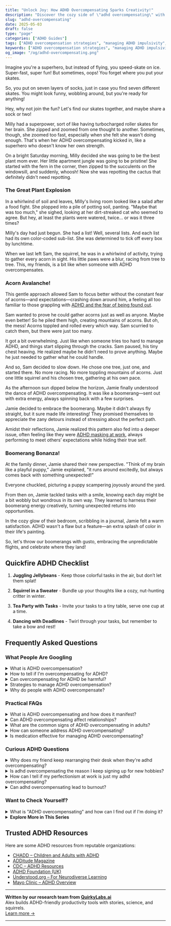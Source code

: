 ```yaml
---
title: "Unlock Joy: How ADHD Overcompensating Sparks Creativity!"
description: "Discover the cozy side of \"adhd overcompensating\" with our blog. Feel seen, understood, and uplifted as we explore the quirky charm of our ADHD superpowers together!"
slug: "adhd-overcompensating"
date: 2025-05-03
draft: false
type: "page"
categories: ["ADHD Guides"]
tags: ["ADHD overcompensation strategies", "managing ADHD impulsivity", "ADHD and multitasking", "adult ADHD coping mechanisms", "hyperfocusing in ADHD", "ADHD productivity tips", "emotional regulation ADHD"]
keywords: ["ADHD overcompensation strategies", "managing ADHD impulsivity", "ADHD and multitasking", "adult ADHD coping mechanisms", "hyperfocusing in ADHD", "ADHD productivity tips", "emotional regulation ADHD"]
og_image: "/og/adhd-overcompensating.png"
---
```


Imagine you're a superhero, but instead of flying, you speed-skate on ice. Super-fast, super fun! But sometimes, oops! You forget where you put your skates.

So, you put on seven layers of socks, just in case you find seven different skates. You might look funny, wobbling around, but you're ready for anything!

Hey, why not join the fun? Let's find our skates together, and maybe share a sock or two!

Milly had a superpower, sort of like having turbocharged roller skates for her brain. She zipped and zoomed from one thought to another. Sometimes, though, she zoomed too fast, especially when she felt she wasn't doing enough. That's when her ADHD overcompensating kicked in, like a superhero who doesn't know her own strength.

On a bright Saturday morning, Milly decided she was going to be the best plant mom ever. Her little apartment jungle was going to be pristine! She started with the fern in the corner, then zipped to the succulents on the windowsill, and suddenly, whoosh! Now she was repotting the cactus that definitely didn't need repotting.

### The Great Plant Explosion

In a whirlwind of soil and leaves, Milly's living room looked like a salad after a food fight. She plopped into a pile of potting soil, panting. "Maybe that was too much," she sighed, looking at her dirt-streaked cat who seemed to agree. But hey, at least the plants were watered, twice... or was it three times?

Milly's day had just begun. She had a list! Well, several lists. And each list had its own color-coded sub-list. She was determined to tick off every box by lunchtime.

When we last left Sam, the squirrel, he was in a whirlwind of activity, trying to gather every acorn in sight. His little paws were a blur, racing from tree to tree. This, my friends, is a bit like when someone with ADHD overcompensates.

### Acorn Avalanche!

This gentle approach allowed Sam to focus better without the constant fear of acorns—and expectations—crashing down around him, a feeling all too familiar to those grappling with [ADHD and the fear of being found out](/pages/adhd-fear-of-being-found-out/).

Sam wanted to prove he could gather acorns just as well as anyone. Maybe even better! So he piled them high, creating mountains of acorns. But oh, the mess! Acorns toppled and rolled every which way. Sam scurried to catch them, but there were just too many.

It got a bit overwhelming. Just like when someone tries too hard to manage ADHD, and things start slipping through the cracks. Sam paused, his tiny chest heaving. He realized maybe he didn’t need to prove anything. Maybe he just needed to gather what he could handle.

And so, Sam decided to slow down. He chose one tree, just one, and started there. No more racing. No more toppling mountains of acorns. Just one little squirrel and his chosen tree, gathering at his own pace.

As the afternoon sun dipped below the horizon, Jamie finally understood the dance of ADHD overcompensating. It was like a boomerang—sent out with extra energy, always spinning back with a few surprises.

Jamie decided to embrace the boomerang. Maybe it didn't always fly straight, but it sure made life interesting! They promised themselves to appreciate the zany detours instead of stressing about the perfect path.

Amidst their reflections, Jamie realized this pattern also fed into a deeper issue, often feeling like they were [ADHD masking at work](/pages/adhd-masking-at-work/), always performing to meet others’ expectations while hiding their true self.

### Boomerang Bonanza!

At the family dinner, Jamie shared their new perspective. "Think of my brain like a playful puppy," Jamie explained, "it runs around excitedly, but always comes back with something unexpected!"

Everyone chuckled, picturing a puppy scampering joyously around the yard.

From then on, Jamie tackled tasks with a smile, knowing each day might be a bit wobbly but wondrous in its own way. They learned to harness their boomerang energy creatively, turning unexpected returns into opportunities.

In the cozy glow of their bedroom, scribbling in a journal, Jamie felt a warm satisfaction. ADHD wasn't a flaw but a feature—an extra splash of color in their life's painting.

So, let's throw our boomerangs with gusto, embracing the unpredictable flights, and celebrate where they land!

## Quickfire ADHD Checklist

1. **Juggling Jellybeans** - Keep those colorful tasks in the air, but don’t let them splat!

2. **Squirrel in a Sweater** - Bundle up your thoughts like a cozy, nut-hunting critter in winter.

3. **Tea Party with Tasks** - Invite your tasks to a tiny table, serve one cup at a time.

4. **Dancing with Deadlines** - Twirl through your tasks, but remember to take a bow and rest!

## Frequently Asked Questions



### What People Are Googling

<details><summary>What is ADHD overcompensation?</summary><p>ADHD overcompensation is when someone with ADHD puts in extra effort to meet external expectations or to cover up their ADHD-related challenges. This might look like spending hours on a simple task to make sure it's perfect or overpreparing for events to avoid any slip-ups. While this can sometimes be helpful, it can also lead to exhaustion and burnout because it's like running a mental marathon every day. Remember, it’s okay to seek balance and allow yourself some grace on the tougher days.</p></details>
<details><summary>How to tell if I'm overcompensating for ADHD?</summary><p>It's really great that you're tuning in to your own habits and behaviors; that’s a big part of understanding and managing ADHD. Often, overcompensation might look like pushing yourself too hard in areas where you feel you struggle, whether that's in work, social settings, or daily tasks, leading to exhaustion or feeling overwhelmed. You might find yourself spending extra time on tasks, double-checking work, or over-preparing for events as a way to counteract fears of underperforming due to ADHD. It's important to acknowledge the effort you're putting in and consider if this level of effort is sustainable and kind to yourself, or if there might be more balanced strategies that could support you.</p></details>
<details><summary>Can overcompensating for ADHD be harmful?</summary><p>Absolutely, it's really common to find yourself overcompensating when you're managing ADHD. This often stems from a desire to keep up or fit in with others, but it can lead to burnout because it might push you to ignore your own limits. Remember, it’s okay to take breaks and set realistic expectations for yourself. Finding a balance that honors your needs and abilities can be a more sustainable way to manage daily life with ADHD.</p></details>
<details><summary>Strategies to manage ADHD overcompensation?</summary><p>Managing ADHD overcompensation is all about finding balance and embracing your natural rhythm. One effective strategy is to break tasks into smaller, manageable parts, allowing yourself to focus on one thing at a time without feeling overwhelmed. It’s also really helpful to set clear boundaries and prioritize self-care, ensuring you’re not stretching yourself too thin. Remember, it's perfectly okay to ask for help or to say no when things get too much—taking care of yourself isn't just important, it's essential.</p></details>
<details><summary>Why do people with ADHD overcompensate?</summary><p>People with ADHD often overcompensate as a way to manage the challenges they face due to their symptoms, such as distractibility, forgetfulness, or impulsivity. By putting extra effort into tasks or situations, they're essentially trying to ensure that they meet expectations—both their own and those of others. This can show up as perfectionism, overworking, or even excessively helping others. It's a heartfelt attempt to feel competent and connected, though it can sometimes be tiring. Remember, finding balance is key, and it's perfectly okay to ask for help or set boundaries!</p></details>



### Practical FAQs

<details><summary>What is ADHD overcompensating and how does it manifest?</summary><p>ADHD overcompensating is a common way that some individuals with ADHD try to counterbalance the challenges they face due to their symptoms. It often manifests as putting in extra effort or developing elaborate systems to manage tasks that others might handle more straightforwardly. This might look like spending hours on a simple project to ensure it meets high standards or over-preparing for events to avoid any possibility of forgetting something important. While this can sometimes be an effective strategy, it's also important to recognize when it might be leading to burnout or unnecessary stress, so finding a balanced approach is key.</p></details>
<details><summary>Can ADHD overcompensating affect relationships?</summary><p>Absolutely, overcompensating in ADHD can sometimes affect relationships, and it's quite common! When striving to meet expectations, you might find yourself taking on too much or setting very high standards for yourself, which can be exhausting. This might lead to feelings of frustration or being misunderstood by partners or friends who see your stress but don't know its root. It's important to communicate your feelings and set realistic expectations with loved ones, so they understand your experiences and can support you effectively.</p></details>
<details><summary>What are the common signs of ADHD overcompensating in adults?</summary><p>Absolutely, recognizing overcompensation in adults with ADHD is really insightful! Common signs include perfectionism, where you might find yourself spending excessive time on tasks to make sure everything is just right, often out of fear of criticism. There’s also a tendency to overcommit or say yes to too many things, which can stem from wanting to prove capability or worth. Additionally, hyperfocus on work or hobbies might occur as a way to avoid areas where one feels less competent. It’s really about finding a balance and being kind to oneself, acknowledging where these patterns might be protective, but also where they might be stretching you too thin.</p></details>
<details><summary>How can someone address ADHD overcompensating?</summary><p>Absolutely, addressing overcompensation in ADHD involves a blend of self-awareness and self-care. First, it's important to recognize when you’re pushing beyond your limits—perhaps by taking on too many tasks to prove your capabilities. Once you've spotted this, setting small, realistic goals can help manage your workload without overwhelming yourself. And don't forget, incorporating regular breaks and some cozy downtime can do wonders in maintaining your energy and focus. It’s all about finding that gentle balance.</p></details>
<details><summary>Is medication effective for managing ADHD overcompensating?</summary><p>Absolutely, medication can be a really helpful tool for managing symptoms of ADHD, including the tendency to overcompensate. It works by balancing neurotransmitters in your brain, which can help improve focus, control impulses, and stabilize energy levels. Many people find that with the right medication, they feel more equipped to tackle their daily tasks without feeling the need to go overboard just to meet expectations. It’s always best to consult with a healthcare provider to find the most suitable medication and dosage for you, as this can make a big difference in how effectively you manage ADHD symptoms.</p></details>



### Curious ADHD Questions

<details><summary>Why does my friend keep rearranging their desk when they're adhd overcompensating?</summary><p>It's lovely that you're looking out for your friend! When someone with ADHD overcompensates, they might frequently rearrange their desk because they're trying to create an optimal setup that helps them focus and feel in control. This behavior is quite common and can be a way for them to manage distractions and maintain productivity in a way that feels right for them. Each rearrangement could be seen as an attempt to find just the perfect configuration that clicks, helping them feel more at ease and ready to tackle their tasks.</p></details>
<details><summary>Is adhd overcompensating the reason I keep signing up for new hobbies?</summary><p>Absolutely, your experience is quite a common one among folks with ADHD! The excitement and novelty of a new hobby can be super appealing, providing a fresh burst of dopamine that our brains often seek. It's a way of compensating for the times when our interest levels dip in other areas of our lives. Remember, it's okay to explore and enjoy new interests; just try to balance your commitments so you don't feel overwhelmed. Enjoy the journey of discovering all these new hobbies!</p></details>
<details><summary>How can I tell if my perfectionism at work is just my adhd overcompensating?</summary><p>That’s a great question! Often, those of us with ADHD can lean into perfectionism as a way to counterbalance feelings of past underachievement or criticism. You might notice this if you're spending excessive time on tasks, feeling anxious about minor details, or procrastinating because you're worried about not meeting high standards. It’s helpful to check in with yourself about why you’re aiming for perfection—are you trying to prove something to yourself or others, or is it genuinely needed for the task at hand? Remember, striving for excellence is productive, but perfectionism can be a sneaky barrier to your well-being and efficiency.</p></details>
<details><summary>Can adhd overcompensating lead to burnout?</summary><p>Absolutely, it's quite common for individuals with ADHD to experience burnout from overcompensating. When trying to meet external expectations or manage personal goals, you might find yourself putting in extra effort to cover up the struggles you face due to ADHD. This intense effort can be exhausting, and maintaining it long-term isn't sustainable. It's really important to find a balance and incorporate regular breaks, self-care, and perhaps most importantly, seeking understanding and support from those around you.</p></details>



### Want to Check Yourself?

<details><summary>What is "ADHD overcompensating" and how can I find out if I'm doing it?</summary><p>ADHD overcompensating is when you find yourself working extra hard in areas where ADHD makes things tricky, often pushing yourself to the point of exhaustion or stress to meet certain standards or expectations. It's like giving 110% all the time just to keep up or to cover up struggles you might be facing. To find out if you're overcompensating, reflect on areas where you feel consistently drained or overly perfectionistic—these could be signals that you're overextending yourself to manage ADHD symptoms. Also, chatting with a coach or therapist can provide insights, helping you spot patterns and devise more balanced strategies.</p></details>

<script type="application/ld+json">
{
  "@context": "https://schema.org",
  "@type": "FAQPage",
  "mainEntity": [
    {
      "@type": "Question",
      "name": "What is ADHD overcompensation?",
      "acceptedAnswer": {
        "@type": "Answer",
        "text": "ADHD overcompensation is when someone with ADHD puts in extra effort to meet external expectations or to cover up their ADHD-related challenges. This might look like spending hours on a simple task to make sure it's perfect or overpreparing for events to avoid any slip-ups. While this can sometimes be helpful, it can also lead to exhaustion and burnout because it's like running a mental marathon every day. Remember, it\u2019s okay to seek balance and allow yourself some grace on the tougher days."
      }
    },
    {
      "@type": "Question",
      "name": "How to tell if I'm overcompensating for ADHD?",
      "acceptedAnswer": {
        "@type": "Answer",
        "text": "It's really great that you're tuning in to your own habits and behaviors; that\u2019s a big part of understanding and managing ADHD. Often, overcompensation might look like pushing yourself too hard in areas where you feel you struggle, whether that's in work, social settings, or daily tasks, leading to exhaustion or feeling overwhelmed. You might find yourself spending extra time on tasks, double-checking work, or over-preparing for events as a way to counteract fears of underperforming due to ADHD. It's important to acknowledge the effort you're putting in and consider if this level of effort is sustainable and kind to yourself, or if there might be more balanced strategies that could support you."
      }
    },
    {
      "@type": "Question",
      "name": "Can overcompensating for ADHD be harmful?",
      "acceptedAnswer": {
        "@type": "Answer",
        "text": "Absolutely, it's really common to find yourself overcompensating when you're managing ADHD. This often stems from a desire to keep up or fit in with others, but it can lead to burnout because it might push you to ignore your own limits. Remember, it\u2019s okay to take breaks and set realistic expectations for yourself. Finding a balance that honors your needs and abilities can be a more sustainable way to manage daily life with ADHD."
      }
    },
    {
      "@type": "Question",
      "name": "Strategies to manage ADHD overcompensation?",
      "acceptedAnswer": {
        "@type": "Answer",
        "text": "Managing ADHD overcompensation is all about finding balance and embracing your natural rhythm. One effective strategy is to break tasks into smaller, manageable parts, allowing yourself to focus on one thing at a time without feeling overwhelmed. It\u2019s also really helpful to set clear boundaries and prioritize self-care, ensuring you\u2019re not stretching yourself too thin. Remember, it's perfectly okay to ask for help or to say no when things get too much\u2014taking care of yourself isn't just important, it's essential."
      }
    },
    {
      "@type": "Question",
      "name": "Why do people with ADHD overcompensate?",
      "acceptedAnswer": {
        "@type": "Answer",
        "text": "People with ADHD often overcompensate as a way to manage the challenges they face due to their symptoms, such as distractibility, forgetfulness, or impulsivity. By putting extra effort into tasks or situations, they're essentially trying to ensure that they meet expectations\u2014both their own and those of others. This can show up as perfectionism, overworking, or even excessively helping others. It's a heartfelt attempt to feel competent and connected, though it can sometimes be tiring. Remember, finding balance is key, and it's perfectly okay to ask for help or set boundaries!"
      }
    }
  ]
}
</script>
<script type="application/ld+json">
{
  "@context": "https://schema.org",
  "@type": "Article",
  "author": {
    "@type": "Person",
    "name": "QuirkyLabs",
    "url": "https://quirkylabs.ai/about"
  },
  "headline": "\"Unlock Joy: How ADHD Overcompensating Sparks Creativity!\"",
  "mainEntityOfPage": "https://blog.quirkylabs.ai/pages/adhd-overcompensating/",
  "datePublished": "2025-05-03"
}
</script>
<script type="application/ld+json">
{
  "@context": "https://schema.org",
  "@type": "BreadcrumbList",
  "itemListElement": [
    {
      "@type": "ListItem",
      "position": 1,
      "name": "Home",
      "item": "https://quirkylabs.ai/"
    },
    {
      "@type": "ListItem",
      "position": 2,
      "name": "Blog",
      "item": "https://blog.quirkylabs.ai/"
    },
    {
      "@type": "ListItem",
      "position": 3,
      "name": "\"Unlock Joy: How ADHD Overcompensating Sparks Creativity!\"",
      "item": "https://blog.quirkylabs.ai/pages/adhd-overcompensating/"
    }
  ]
}
</script>

<details>
<summary><strong>Explore More in This Series</strong></summary>

- [Adhd People Pleasing](/pages/adhd-people-pleasing/)
- [Adhd Fake Success](/pages/adhd-fake-success/)
- [Adhd Feel Like A Fraud](/pages/adhd-feel-like-a-fraud/)
- [Adhd Hide Your Struggles](/pages/adhd-hide-your-struggles/)
- [Adhd Perfectionism](/pages/adhd-perfectionism/)
- [Adhd Validation Hunger](/pages/adhd-validation-hunger/)
- [Adhd Working Hard To Fit In](/pages/adhd-working-hard-to-fit-in/)
- [Adhd Performative Productivity](/pages/adhd-performative-productivity/)
</details>



## Trusted ADHD Resources

Here are some ADHD resources from reputable organizations:

- [CHADD – Children and Adults with ADHD](https://chadd.org)
- [ADDitude Magazine](https://www.additudemag.com)
- [CDC – ADHD Resources](https://www.cdc.gov/ncbddd/adhd)
- [ADHD Foundation (UK)](https://www.adhdfoundation.org.uk)
- [Understood.org – For Neurodiverse Learning](https://www.understood.org)
- [Mayo Clinic – ADHD Overview](https://www.mayoclinic.org/diseases-conditions/adhd)


---

**Written by our research team from [QuirkyLabs.ai](https://quirkylabs.ai)**  
Alex builds ADHD-friendly productivity tools with stories, science, and squirrels.  
[Learn more →](https://quirkylabs.ai)

---